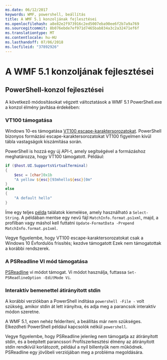 ```yaml
---
ms.date: 06/12/2017
keywords: WMF, powershell, beállítás
title: A WMF 5.1 konzoljának fejlesztései
ms.openlocfilehash: a8e82e2f973916c2ed5007eba90ee6f2b7a9a769
ms.sourcegitcommit: 8b076ebde7ef971d7465bab834a3c2a32471ef6f
ms.translationtype: MT
ms.contentlocale: hu-HU
ms.lasthandoff: 07/06/2018
ms.locfileid: "37892926"
---
```

# <a name="console-improvements-in-wmf-51"></a>A WMF 5.1 konzoljának fejlesztései

## <a name="powershell-console-improvements"></a>PowerShell-konzol fejlesztései

A következő módosításokat végzett változtatások a WMF 5.1 PowerShell.exe a konzol élmény javítása érdekében:

### <a name="vt100-support"></a>VT100 támogatása

Windows 10-es támogatása [VT100 escape-karaktersorozatokat](/windows/console/console-virtual-terminal-sequences).
PowerShell bizonyos formázási escape-karaktersorozatokat VT100 figyelmen kívül tábla vastagságok kiszámítása során.

PowerShell is hozzá egy új API-t, amely segítségével a formázáshoz meghatározza, hogy VT100 támogatott.
Például:

```powershell
if ($host.UI.SupportsVirtualTerminal)
{
    $esc = [char]0x1b
    "A yellow ${esc}[93mhello${esc}[0m"
}
else
{
    "A default hello"
}
```

Íme egy teljes [példa](https://gist.github.com/lzybkr/dcb973dccd54900b67783c48083c28f7) találatok kiemelése, amely használható a `Select-String`.
A példában mentse egy nevű fájl `MatchInfo.format.ps1xml`, majd, a profilban vagy máshol kell futtatni `Update-FormatData -Prepend MatchInfo.format.ps1xml`.

Vegye figyelembe, hogy VT100 escape-karaktersorozatokat csak a Windows 10 Évfordulós frissítés; kezdve támogatott Ezek nem támogatottak a korábbi rendszerek.

### <a name="vi-mode-support-in-psreadline"></a>A PSReadline VI mód támogatása

[PSReadline](https://github.com/lzybkr/PSReadLine) vi módot támogat. Vi módot használja, futtassa `Set-PSReadlineOption -EditMode Vi`.

### <a name="redirected-stdin-with-interactive-input"></a>Interaktív bemenettel átirányított stdin

A korábbi verziókban a PowerShell indítása `powershell -File -` volt szükség, amikor stdin át lett irányítva, és adja meg a parancsok interaktív módon szeretne.

A WMF 5.1, ezen nehéz felderíteni, a beállítás már nem szükséges.
Elkezdheti PowerShell például kapcsolók nélkül `powershell`.

Vegye figyelembe, hogy PSReadline jelenleg nem támogatja az átirányított stdin, és a beépített parancssori Profilszerkesztési élmény az átirányított stdin rendkívül korlátozott, például a nyíl billentyűk nem működnek.
PSReadline egy jövőbeli verziójában meg a probléma megoldására.